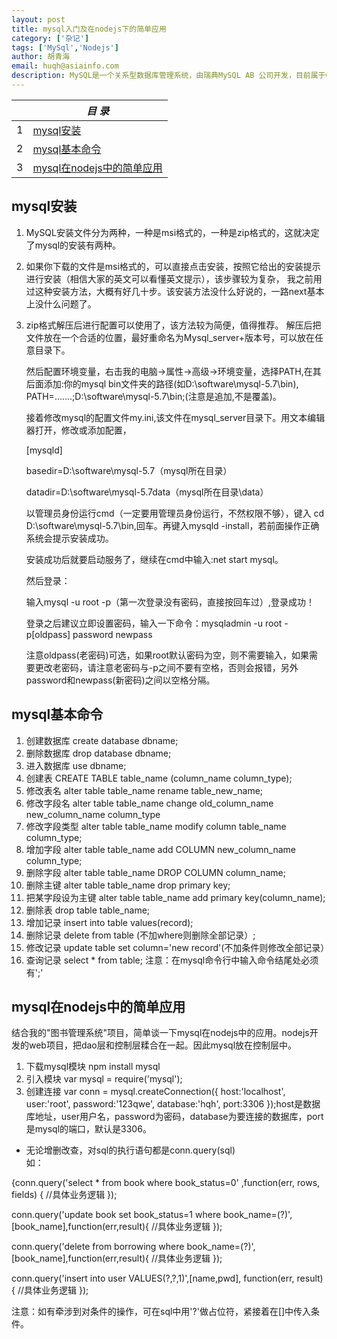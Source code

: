 ```yaml
---
layout: post
title: mysql入门及在nodejs下的简单应用
category: ['杂记']
tags: ['MySql','Nodejs']
author: 胡青海
email: huqh@asiainfo.com
description: MySQL是一个关系型数据库管理系统，由瑞典MySQL AB 公司开发，目前属于Oracle旗下公司。MySQL 最流行的关系型数据库管理系统，在WEB应用方面MySQL是最好的 RDBMS(Relational Database Management System，关系数据库管理系统) 应用软件之一。体积小、速度快、成本低、开放源代码等特点。
---
```


|  |  *目 录* |
| --- | --- |
| 1 | [mysql安装](#p1) |
| 2 | [mysql基本命令](#p2) |
| 3 | [mysql在nodejs中的简单应用](#p3) |


<a id="p1"></a>

## mysql安装
  1. MySQL安装文件分为两种，一种是msi格式的，一种是zip格式的，这就决定了mysql的安装有两种。
 2. 如果你下载的文件是msi格式的，可以直接点击安装，按照它给出的安装提示进行安装（相信大家的英文可以看懂英文提示），该步骤较为复杂，
我之前用过这种安装方法，大概有好几十步。该安装方法没什么好说的，一路next基本上没什么问题了。
 3. zip格式解压后进行配置可以使用了，该方法较为简便，值得推荐。
   解压后把文件放在一个合适的位置，最好重命名为Mysql_server+版本号，可以放在任意目录下。


    然后配置环境变量，右击我的电脑->属性->高级->环境变量，选择PATH,在其后面添加:你的mysql bin文件夹的路径(如D:\software\mysql-5.7\bin),
PATH=.......;D:\software\mysql-5.7\bin;(注意是追加,不是覆盖)。


    接着修改mysql的配置文件my.ini,该文件在mysql_server目录下。用文本编辑器打开，修改或添加配置，

    [mysqld] 

    basedir=D:\software\mysql-5.7（mysql所在目录） 

    datadir=D:\software\mysql-5.7data（mysql所在目录\data）



    以管理员身份运行cmd（一定要用管理员身份运行，不然权限不够），键入 cd D:\software\mysql-5.7\bin,回车。再键入mysqld -install，若前面操作正确系统会提示安装成功。


    安装成功后就要启动服务了，继续在cmd中输入:net start mysql。


    然后登录：

    输入mysql -u root -p（第一次登录没有密码，直接按回车过）,登录成功！


    登录之后建议立即设置密码，输入一下命令：mysqladmin -u root -p[oldpass] password newpass 


    注意oldpass(老密码)可选，如果root默认密码为空，则不需要输入，如果需要更改老密码，请注意老密码与-p之间不要有空格，否则会报错，另外password和newpass(新密码)之间以空格分隔。 

<a id="p2"></a>	
	
## mysql基本命令
1. 创建数据库 create database dbname;
2. 删除数据库 drop database dbname;
3. 进入数据库 use dbname;
4. 创建表 CREATE TABLE table_name (column_name column_type);
5. 修改表名 alter table table_name rename table_new_name;
6. 修改字段名 alter table table_name change old_column_name new_column_name column_type 
7. 修改字段类型 alter table table_name modify column table_name column_type;
8. 增加字段 alter table table_name add COLUMN new_column_name column_type;
9. 删除字段 alter table table_name DROP COLUMN column_name; 
10. 删除主键 alter table table_name drop primary key;
11. 把某字段设为主键 alter table table_name add primary key(column_name);
12. 删除表 drop table table_name;
13. 增加记录 insert into table values(record);
14. 删除记录 delete from table (不加where则删除全部记录）;
15. 修改记录 update table set column='new record'(不加条件则修改全部记录）
16. 查询记录 select * from table;
注意：在mysql命令行中输入命令结尾处必须有';'

<a id="p3"></a>

## mysql在nodejs中的简单应用
   结合我的"图书管理系统"项目，简单谈一下mysql在nodejs中的应用。nodejs开发的web项目，把dao层和控制层糅合在一起。因此mysql放在控制层中。


1. 下载mysql模块 npm install mysql
2. 引入模块 var mysql = require('mysql');
3. 创建连接 var conn = mysql.createConnection({
    host:'localhost',
    user:'root',
    password:'123qwe',
    database:'hqh',
    port:3306
});host是数据库地址，user用户名，password为密码，database为要连接的数据库，port是mysql的端口，默认是3306。


- 无论增删改查，对sql的执行语句都是conn.query(sql)  
如：

{conn.query('select * from book where book_status=0' ,function(err, rows, fields) {
   //具体业务逻辑
    });


conn.query('update book set book_status=1 where book_name=(?)',[book_name],function(err,result){
            //具体业务逻辑
        });



conn.query('delete from borrowing  where book_name=(?)',[book_name],function(err,result){
        //具体业务逻辑
    });



conn.query('insert into user VALUES(?,?,1)',[name,pwd], function(err, result) {
                   //具体业务逻辑
                });

注意：如有牵涉到对条件的操作，可在sql中用'?'做占位符，紧接着在[]中传入条件。

